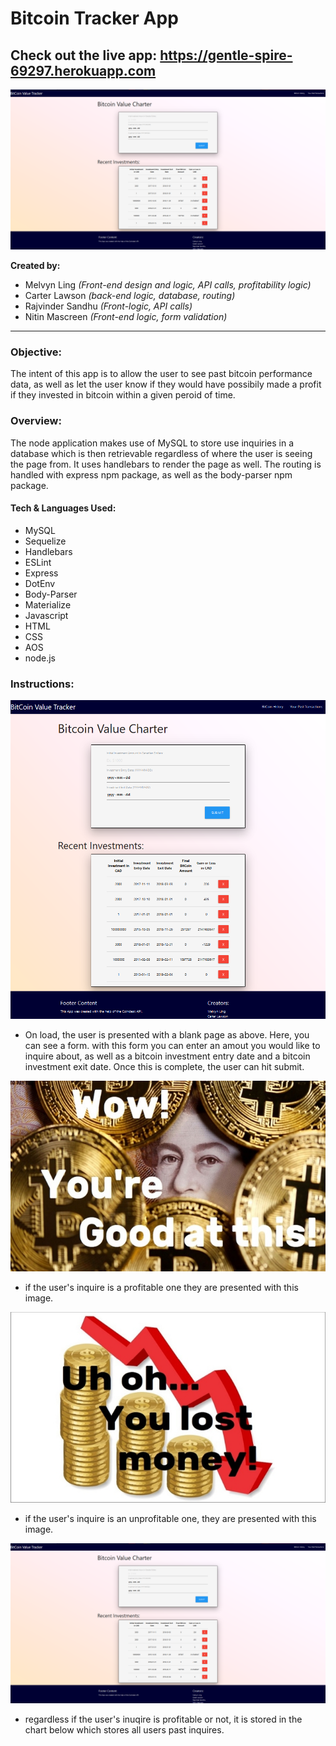 # Bitcoin Tracker App 

## Check out the live app: https://gentle-spire-69297.herokuapp.com

![](assets/bct1.png)

**Created by:**
* Melvyn Ling *(Front-end design and logic, API calls, profitability logic)* 
* Carter Lawson *(back-end logic, database, routing)*
* Rajvinder Sandhu *(Front-logic, API calls)*
* Nitin Mascreen *(Front-end logic, form validation)*
------

### Objective:

The intent of this app is to allow the user to see past bitcoin performance data, as well as let the user know if they would have possibily made a profit if they invested in bitcoin within a given peroid of time.

### Overview:

The node application makes use of MySQL to store use inquiries in a database which is then retrievable regardless of where the user is seeing the page from. It uses handlebars to render the page as well. The routing is handled with express npm package, as well as the body-parser npm package. 

#### Tech & Languages Used: 
* MySQL
* Sequelize
* Handlebars
* ESLint
* Express
* DotEnv
* Body-Parser
* Materialize
* Javascript
* HTML
* CSS
* AOS
* node.js

### Instructions:

![](assets/bct2.png)

* On load, the user is presented with a blank page as above. Here, you can see a form. with this form you can enter an amout you would like to inquire about, as well as a bitcoin investment entry date and a bitcoin investment exit date. Once this is complete, the user can hit submit.

![](assets/bitcoins.jpg)

* if the user's inquire is a profitable one they are presented with this image. 

![](assets/losingbitcoin.jpg)

* if the user's inquire is an unprofitable one, they are presented with this image. 

![](assets/bct1.png)

* regardless if the user's inuqire is profitable or not, it is stored in the chart below which stores all users past inquires. 




